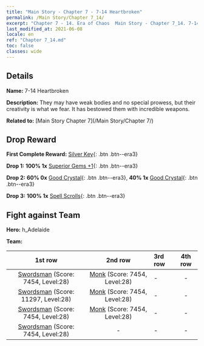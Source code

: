 ```yaml
---
title: "Main Story - Chapter 7 - 7-14 Heartbroken"
permalink: /Main Story/Chapter 7_14/
excerpt: "Chapter 7 - 14. Era of Chaos  Main Story - Chapter 7_14. 7-14 Heartbroken"
last_modified_at: 2021-06-08
locale: en
ref: "Chapter 7_14.md"
toc: false
classes: wide
---
```


## Details

 **Name:** 7-14 Heartbroken

 **Description:** They may have weak bodies and no special prowess, but their creativity is what we fear. It has bestowed them with incredible weapons.

 **Related to:** [Main Story Chapter 7](/Main Story/Chapter 7/)

## Drop Reward

 **First Complete Reward:** [Silver Key](/Items/con_693/){: .btn .btn--era3}

 **Drop 1:** **100% 1x** [Superior Gems +1](/Items/mat_23/){: .btn .btn--era3}

 **Drop 2:** **60% 0x** [Good Crystal](/Items/mat_17/){: .btn .btn--era3}, **40% 1x** [Good Crystal](/Items/mat_17/){: .btn .btn--era3}

 **Drop 3:** **100% 1x** [Spell Scrolls](/Items/con_694/){: .btn .btn--era3}


## Fight against Team
 **Hero:** h_Adelaide

 **Team:**


  | 1st row | 2nd row | 3rd row | 4th row |
  |:----:|:----:|:----|:----:|
  | [Swordsman](/units/Swordsman/) (Score: 7454, Level:28)  | [Monk](/units/Monk/) (Score: 7454, Level:28)  | - | - |
  | [Swordsman](/units/Swordsman/) (Score: 11297, Level:28)  | [Monk](/units/Monk/) (Score: 7454, Level:28)  | - | - |
  | [Swordsman](/units/Swordsman/) (Score: 7454, Level:28)  | [Monk](/units/Monk/) (Score: 7454, Level:28)  | - | - |
  | [Swordsman](/units/Swordsman/) (Score: 7454, Level:28)  | - | - | - |


